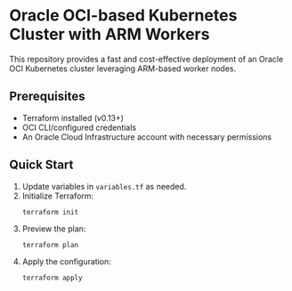 # Oracle OCI-based Kubernetes Cluster with ARM Workers

This repository provides a fast and cost-effective deployment of an Oracle OCI Kubernetes cluster leveraging ARM-based worker nodes.

## Prerequisites
- Terraform installed (v0.13+)
- OCI CLI/configured credentials
- An Oracle Cloud Infrastructure account with necessary permissions

## Quick Start
1. Update variables in `variables.tf` as needed.
2. Initialize Terraform:
   ```
   terraform init
   ```
3. Preview the plan:
   ```
   terraform plan
   ```
4. Apply the configuration:
   ```
   terraform apply
   ```
